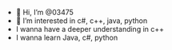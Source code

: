 - 👋 Hi, I’m @03475
- 👀 I’m interested in c#, c++, java, python
-    I wanna have a deeper understanding in c++
-    I wanna learn Java, c#, python

